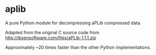 # aplib
A pure Python module for decompressing aPLib compressed data.

Adapted from the original C source code from http://ibsensoftware.com/files/aPLib-1.1.1.zip

Approximately ~20 times faster than the other Python implementations.
